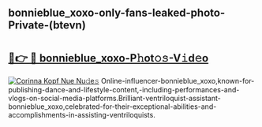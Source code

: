 ## bonnieblue_xoxo-only-fans​-leaked-photo​-Private-(btevn)


# <h2><a href="https://mediaupload.pro?title=bonnieblue_xoxo&ref=git">🔗👉 🔴 bonnieblue_xoxo-P𝚑ot𝚘𝚜-V𝚒d𝚎o</a></h2>

[![Corinna Kopf Nue Nu𝚍e𝚜](https://i.imgur.com/0qMVB7G.gif)](https://mediaupload.pro?title=bonnieblue_xoxo&ref=git)
Online-influencer-bonnieblue_xoxo,known-for-publishing-dance-and-lifestyle-content,-including-performances-and-vlogs-on-social-media-platforms.Brilliant-ventriloquist-assistant-bonnieblue_xoxo,celebrated-for-their-exceptional-abilities-and-accomplishments-in-assisting-ventriloquists.  
